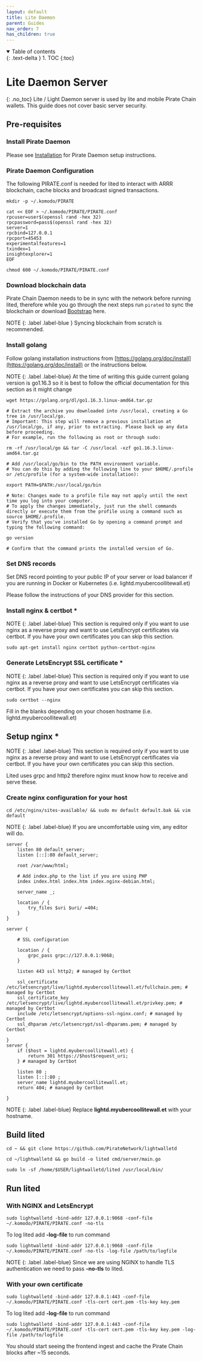```yaml
---
layout: default
title: Lite Daemon
parent: Guides
nav_order: 7
has_children: true
---
```


<details open markdown="block">
  <summary>
    Table of contents
  </summary>
  {: .text-delta }
1. TOC
{:toc}
</details>

# Lite Daemon Server
{: .no_toc}
Lite / Light Daemon server is used by lite and mobile Pirate Chain wallets. This guide does not cover basic server security.

## Pre-requisites

### Install Pirate Daemon
Please see [Installation](../../installation) for Pirate Daemon setup instructions.

### Pirate Daemon Configuration
The following PIRATE.conf is needed for lited to interact with ARRR blockchain, cache blocks and broadcast signed transactions.

```
mkdir -p ~/.komodo/PIRATE

cat << EOF > ~/.komodo/PIRATE/PIRATE.conf
rpcuser=user$(openssl rand -hex 32)
rpcpassword=pass$(openssl rand -hex 32)
server=1
rpcbind=127.0.0.1
rpcport=45453
experimentalfeatures=1
txindex=1
insightexplorer=1
EOF

chmod 600 ~/.komodo/PIRATE/PIRATE.conf
```

### Download blockchain data
Pirate Chain Daemon needs to be in sync with the network before running lited, therefore while you go through the next steps run `pirated` to sync the blockchain or download [Bootstrap](../bootstrap) here.

NOTE
{: .label .label-blue }
Syncing blockchain from scratch is recommended.

### Install golang
Follow golang installation instructions from [https://golang.org/doc/install](https://golang.org/doc/install) or the instructions below.

NOTE
{: .label .label-blue}
At the time of writing this guide current golang version is go1.16.3 so it is best to follow the official documentation for this section as it might change

```
wget https://golang.org/dl/go1.16.3.linux-amd64.tar.gz

# Extract the archive you downloaded into /usr/local, creating a Go tree in /usr/local/go.
# Important: This step will remove a previous installation at /usr/local/go, if any, prior to extracting. Please back up any data before proceeding.
# For example, run the following as root or through sudo:

rm -rf /usr/local/go && tar -C /usr/local -xzf go1.16.3.linux-amd64.tar.gz

# Add /usr/local/go/bin to the PATH environment variable.
# You can do this by adding the following line to your $HOME/.profile or /etc/profile (for a system-wide installation):

export PATH=$PATH:/usr/local/go/bin

# Note: Changes made to a profile file may not apply until the next time you log into your computer.
# To apply the changes immediately, just run the shell commands directly or execute them from the profile using a command such as source $HOME/.profile.
# Verify that you've installed Go by opening a command prompt and typing the following command:

go version

# Confirm that the command prints the installed version of Go.
```

### Set DNS records
Set DNS record pointing to your public IP of your server or load balancer if you are running in Docker or Kubernetes (i.e. lightd.myubercoollitewall.et)

Please follow the instructions of your DNS provider for this section.

### Install nginx & certbot \*
NOTE
{: .label .label-blue}
This section is required only if you want to use nginx as a reverse proxy and want to use LetsEncrypt certificates via certbot.
If you have your own certificates you can skip this section.

```
sudo apt-get install nginx certbot python-certbot-nginx
```

### Generate LetsEncrypt SSL certificate \*
NOTE
{: .label .label-blue}
This section is required only if you want to use nginx as a reverse proxy and want to use LetsEncrypt certificates via certbot.
If you have your own certificates you can skip this section.

```
sudo certbot --nginx
```
Fill in the blanks depending on your chosen hostname (i.e. lightd.myubercoollitewall.et)

## Setup nginx \*
NOTE
{: .label .label-blue}
This section is required only if you want to use nginx as a reverse proxy and want to use LetsEncrypt certificates via certbot.
If you have your own certificates you can skip this section.

Lited uses grpc and http2 therefore nginx must know how to receive and serve these.

### Create nginx configuration for your host
```
cd /etc/nginx/sites-available/ && sudo mv default default.bak && vim default
```
NOTE
{: .label .label-blue}
If you are uncomfortable using vim, any editor will do.

```
server {
	listen 80 default_server;
	listen [::]:80 default_server;

	root /var/www/html;

	# Add index.php to the list if you are using PHP
	index index.html index.htm index.nginx-debian.html;

	server_name _;

	location / {
		try_files $uri $uri/ =404;
	}
}

server {

	# SSL configuration

	location / {
		grpc_pass grpc://127.0.0.1:9068;
	}

    listen 443 ssl http2; # managed by Certbot

    ssl_certificate /etc/letsencrypt/live/lightd.myubercoollitewall.et/fullchain.pem; # managed by Certbot
    ssl_certificate_key /etc/letsencrypt/live/lightd.myubercoollitewall.et/privkey.pem; # managed by Certbot
    include /etc/letsencrypt/options-ssl-nginx.conf; # managed by Certbot
    ssl_dhparam /etc/letsencrypt/ssl-dhparams.pem; # managed by Certbot

}
server {
    if ($host = lightd.myubercoollitewall.et) {
        return 301 https://$host$request_uri;
    } # managed by Certbot

	listen 80 ;
	listen [::]:80 ;
    server_name lightd.myubercoollitewall.et;
    return 404; # managed by Certbot

}
```
NOTE
{: .label .label-blue}
Replace **lightd.myubercoollitewall.et** with your hostname.

## Build lited
```
cd ~ && git clone https://github.com/PirateNetwork/lightwalletd
```
```
cd ~/lightwalletd && go build -o lited cmd/server/main.go

sudo ln -sf /home/$USER/lightwalletd/lited /usr/local/bin/
```

## Run lited

### With NGINX and LetsEncrypt
```
sudo lightwalletd -bind-addr 127.0.0.1:9068 -conf-file ~/.komodo/PIRATE/PIRATE.conf -no-tls
```

To log lited add **-log-file** to run command 
```
sudo lightwalletd -bind-addr 127.0.0.1:9068 -conf-file ~/.komodo/PIRATE/PIRATE.conf -no-tls -log-file /path/to/logfile
```
NOTE
{: .label .label-blue}
Since we are using NGINX to handle TLS authentication we need to pass **-no-tls** to lited. 

### With your own certificate
```
sudo lightwalletd -bind-addr 127.0.0.1:443 -conf-file ~/.komodo/PIRATE/PIRATE.conf -tls-cert cert.pem -tls-key key.pem
```

To log lited add **-log-file** to run command 
```
sudo lightwalletd -bind-addr 127.0.0.1:443 -conf-file ~/.komodo/PIRATE/PIRATE.conf -tls-cert cert.pem -tls-key key.pem -log-file /path/to/logfile
```

You should start seeing the frontend ingest and cache the Pirate Chain blocks after ~15 seconds.
